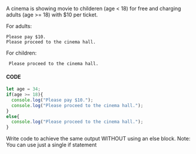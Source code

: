 A cinema is showing movie to childeren (age < 18) for free and charging adults (age >= 18) with $10 per ticket.

For adults:
```
Please pay $10.
Please proceed to the cinema hall.
```
For children:
```
 Please proceed to the cinema hall.
```
#### CODE
```js
let age = 34;
if(age >= 18){
  console.log("Please pay $10.");
  console.log("Please proceed to the cinema hall.");
}
else{
  console.log("Please proceed to the cinema hall.");
}
```

Write code to achieve the same output  WITHOUT using an else block.
Note: You can use just a single if statement

